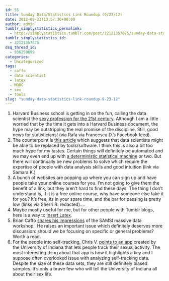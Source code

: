 ```yaml
---
id: 55
title: Sunday Data/Statistics Link Roundup (9/23/12)
date: 2012-09-23T13:57:30+00:00
author: admin
tumblr_simplystatistics_permalink:
  - http://simplystatistics.tumblr.com/post/32121357875/sunday-data-statistics-link-roundup-9-23-12
tumblr_simplystatistics_id:
  - 32121357875
dsq_thread_id:
  - 936250699
categories:
  - Uncategorized
tags:
  - caffo
  - data scientist
  - latex
  - MOOC
  - sex
  - tools
slug: "sunday-data-statistics-link-roundup-9-23-12"
---
```

  1. Harvard Business school is getting in on the fun, calling the data scientist the <a href="http://hbr.org/2012/10/data-scientist-the-sexiest-job-of-the-21st-century/ar/1" target="_blank">sexy profession for the 21st century</a>. Although I am a little worried that by the time it gets into a Harvard Business document, the hype may be outstripping the real promise of the discipline. Still, good news for statisticians! (via Rafa via Francesca D.&#8217;s Facebook feed). 
  2. The counterpoint is <a href="http://www.forbes.com/sites/gilpress/2012/08/31/the-data-scientist-will-be-replaced-by-tools/" target="_blank">this article</a> which suggests that data scientists might be able to be replaced by tools/software. I think this is also a bit too much hype for my tastes. Certain things will definitely be automated and we may even end up with <a href="http://simplystatistics.org/post/30315018436/a-deterministic-statistical-machine" target="_blank">a deterministic statistical machine</a> or two. But there will continually be new problems to solve which require the expertise of people with data analysis skills and good intuition (link via Samara K.)
  3. A bunch of websites are popping up where you can sign up and have people take your online courses for you. I&#8217;m not going to give them the benefit of a link, but they aren&#8217;t hard to find these days. The thing I don&#8217;t understand is, if it is a free online course, why have someone else take it for you? It&#8217;s free, its in your spare time, and the bar for passing is pretty low (links via Sherri R. redacted)&#8230;.
  4. Maybe mostly useful for me, but for other people with Tumblr blogs, here is a way to <a href="http://is-r.tumblr.com/post/31792415116/embedding-latex-in-tumblr" target="_blank">insert Latex</a>.
  5. Brian Caffo <a href="http://samsiatrtp.wordpress.com/2012/09/20/brian-caffo-shares-his-impression-of-the-massive-datasets-opening-workshop/" target="_blank">shares his impressions</a> of the SAMSI massive data workshop.  He raises an important issue which definitely deserves more discussion: should we be focusing on specific or general problems? Worth a read. 
  6. For the people into self-tracking, Chris V. <a href="http://myyearofdata.wordpress.com/2012/09/18/bootytracking/" target="_blank">points to an app</a> created by the University of Indiana that lets people track their sexual activity. The most interesting thing about that app is how it highlights a key and I suppose often overlooked issue with analyzing self-tracking data. Despite the size of these data sets, they are still definitely biased samples. It&#8217;s only a brave few who will tell the University of Indiana all about their sex life. 
